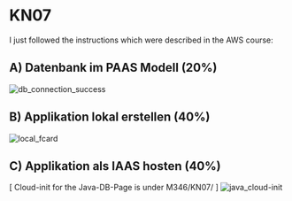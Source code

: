 # KN07

I just followed the instructions which were described in the AWS course:

## A) Datenbank im PAAS Modell (20%)
![db_connection_success](https://github.com/user-attachments/assets/983e5062-7a63-43a1-8aca-30ad0a11eecb)

## B) Applikation lokal erstellen (40%)
![local_fcard](https://github.com/user-attachments/assets/a55940e3-884b-40d2-aaf1-d23ed1900394)

## C) Applikation als IAAS hosten (40%)
[ Cloud-init for the Java-DB-Page is under M346/KN07/ ]
![java_cloud-init](https://github.com/user-attachments/assets/4cd356a6-b604-4b65-af32-f4e3f7ee7381)
